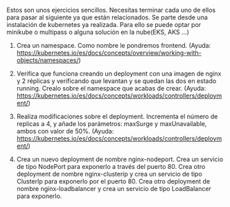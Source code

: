 Estos son unos ejercicios sencillos. 
Necesitas terminar cada uno de ellos para pasar al siguiente ya que están relacionados.
Se parte desde una instalación de kubernetes ya realizada. Para ello se puede optar por minikube o multipass o alguna solución en la nube(EKS, AKS …) 

1.	Crea un namespace. Como nombre le pondremos frontend.
(Ayuda: https://kubernetes.io/es/docs/concepts/overview/working-with-objects/namespaces/)

2.	Verifica que funciona creando un deployment con una imagen de nginx y 2 réplicas y verificando que levantan y se quedan las dos en estado running. Crealo sobre el namespace que acabas de crear. 
(Ayuda: https://kubernetes.io/es/docs/concepts/workloads/controllers/deployment/)

3.	Realiza modificaciones sobre el deployment. Incrementa el número de replicas a 4, y añade los parámetros: maxSurge y maxUnavailable, ambos con valor de 50%.
(Ayuda: https://kubernetes.io/es/docs/concepts/workloads/controllers/deployment/)

4.	Crea un nuevo deployment de nombre nginx-nodeport. Crea un servicio de tipo NodePort para exponerlo a través del puerto 80.
Crea otro deployment de nombre nginx-clusterip y crea un servicio de tipo ClusterIp para exponerlo por el puerto 80.
Crea otro deployment de nombre nginx-loadbalancer y crea un servicio de tipo LoadBalancer para exponerlo.
